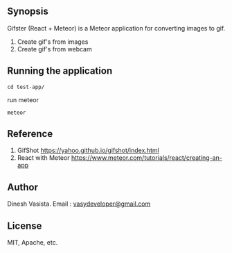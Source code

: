 ## Synopsis

Gifster (React + Meteor) is a Meteor application for converting images to gif.
1) Create gif's from images
2) Create gif's from webcam

## Running the application

```
cd test-app/
```
run meteor 
```
meteor
```

## Reference
1) GifShot  https://yahoo.github.io/gifshot/index.html
2) React with Meteor  https://www.meteor.com/tutorials/react/creating-an-app


## Author

Dinesh Vasista. Email : vasydeveloper@gmail.com

## License

MIT, Apache, etc.